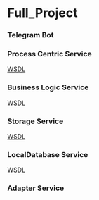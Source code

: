 # Full_Project


### Telegram Bot

### Process Centric Service
[WSDL](https://mysterious-dawn-60268.herokuapp.com/ws/blservice?wsdl)

### Business Logic Service
[WSDL](https://mysterious-dawn-60268.herokuapp.com/ws/blservice?wsdl)

### Storage Service
[WSDL](https://radiant-chamber-78838.herokuapp.com/ws/storage?wsdl)

### LocalDatabase Service

[WSDL](https://nameless-forest-62807.herokuapp.com/ws/localdb?wsdl)

### Adapter Service
